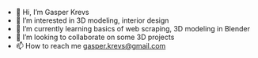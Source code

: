 - 👋 Hi, I’m Gasper Krevs
- 👀 I’m interested in 3D modeling, interior design
- 🌱 I’m currently learning basics of web scraping, 3D modeling in Blender
- 💞️ I’m looking to collaborate on some 3D projects
- 📫 How to reach me gasper.krevs@gmail.com

<!---
Krevs321/Krevs321 is a ✨ special ✨ repository because its `README.md` (this file) appears on your GitHub profile.
You can click the Preview link to take a look at your changes.
--->
